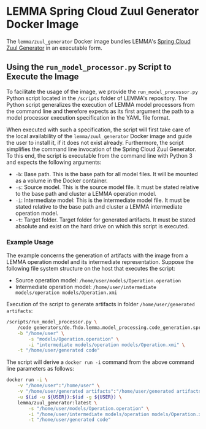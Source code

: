 # LEMMA Spring Cloud Zuul Generator Docker Image
The `lemma/zuul_generator` Docker image bundles LEMMA's
[Spring Cloud Zuul Generator](https://github.com/SeelabFhdo/lemma/tree/master/code%20generators/de.fhdo.lemma.model_processing.code_generation.springcloud.zuul)
in an executable form.

## Using the `run_model_processor.py` Script to Execute the Image
To facilitate the usage of the image, we provide the `run_model_processor.py`
Python script located in the `/scripts` folder of LEMMA's repository. The Python
script generalizes the execution of LEMMA model processors from the command line
and therefore expects as its first argument the path to a model processor
execution specification in the YAML file format.

When executed with such a specification, the script will first take care of the
local availability of the `lemma/zuul_generator` Docker image and guide the
user to install it, if it does not exist already. Furthermore, the script
simplifies the command line invocation of the Spring Cloud Zuul Generator. To
this end, the script is executable from the command line with Python 3 and
expects the following arguments:
- `-b`: Base path. This is the base path for all model files. It will be mounted
        as a volume in the Docker container.
- `-s`: Source model. This is the source model file. It must be stated relative
        to the base path and cluster a LEMMA operation model.
- `-i`: Intermediate model: This is the intermediate model file. It must be
        stated relative to the base path and cluster a LEMMA intermediate
        operation model.
- `-t`: Target folder. Target folder for generated artifacts. It must be stated
        absolute and exist on the hard drive on which this script is executed.

### Example Usage
The example concerns the generation of artifacts with the image from a LEMMA
operation model and its intermediate representation. Suppose the following file
system structure on the host that executes the script:
- Source operation model: `/home/user/models/Operation.operation`
- Intermediate operation model:
    `/home/user/intermediate models/operation models/Operation.xmi`

Execution of the script to generate artifacts in folder
`/home/user/generated artifacts`:
```bash
/scripts/run_model_processor.py \
    /code generators/de.fhdo.lemma.model_processing.code_generation.springcloud.zuul/docker/execution.yaml \
    -b "/home/user" \
        -s "models/Operation.operation" \
        -i "intermediate models/operation models/Operation.xmi" \
    -t "/home/user/generated code"
```

The script will derive a `docker run -i` command from the above command line
parameters as follows:
```bash
docker run -i \
    -v "/home/user":"/home/user" \
    -v "/home/user/generated artifacts":"/home/user/generated artifacts" \
    -u $(id -u ${USER}):$(id -g ${USER}) \
    lemma/zuul_generator:latest \
        -s "/home/user/models/Operation.operation" \
        -i "/home/user/intermediate models/operation models/Operation.xmi" \
        -t "/home/user/generated code"
```